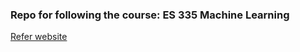 ### Repo for following the course: ES 335 Machine Learning

[Refer website](https://nipunbatra.github.io/ml2024/)

